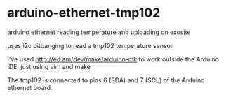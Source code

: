arduino-ethernet-tmp102
========================

arduino ethernet reading temperature and uploading on exosite

uses i2c bitbanging to read a tmp102 temperature sensor

I've used http://ed.am/dev/make/arduino-mk to work outside the Arduino IDE, just using vim and make

The tmp102 is connected to pins 6 (SDA) and 7 (SCL) of the Arduino ethernet board.

